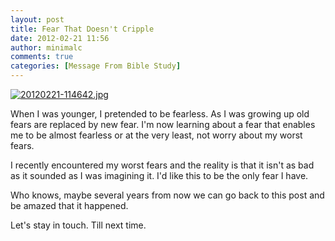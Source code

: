 ```yaml
---
layout: post
title: Fear That Doesn't Cripple
date: 2012-02-21 11:56
author: minimalc
comments: true
categories: [Message From Bible Study]
---
```

<a href="http://minimalchanges.com/blog/wp-content/uploads/2012/02/20120221-114642.jpg"><img src="http://minimalchanges.com/blog/wp-content/uploads/2012/02/20120221-114642.jpg" alt="20120221-114642.jpg" class="alignnone size-full" /></a>

When I was younger, I pretended to be fearless. As I was growing up old fears are replaced by new fear. I'm now learning about a fear that enables me to be almost fearless or at the very least, not worry about my worst fears. 

I recently encountered my worst fears and the reality is that it isn't as bad as it sounded as I was imagining it. I'd like this to be the only fear I have.

Who knows, maybe several years from now we can go back to this post and be amazed that it happened. 

Let's stay in touch. Till next time.
